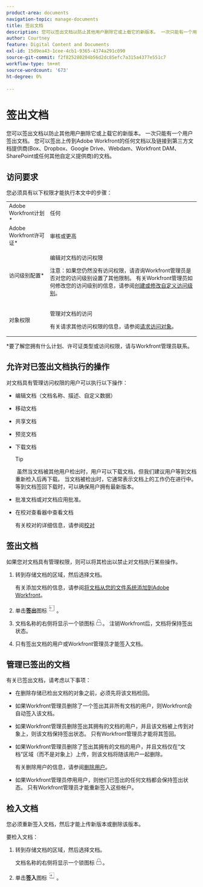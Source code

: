```yaml
---
product-area: documents
navigation-topic: manage-documents
title: 签出文档
description: 您可以签出文档以防止其他用户删除它或上载它的新版本。 一次只能有一个用户签出文档。 您可以签出上传到Adobe Workfront的任何文档以及链接到第三方文档提供商(Box、Dropbox、Google Drive、Webdam、Workfront DAM、SharePoint或任何其他自定义提供商)的文档。
author: Courtney
feature: Digital Content and Documents
exl-id: 15d9ea43-1cee-4cb1-9365-4374a291c090
source-git-commit: f2f825280204b56d2dc85efc7a315a4377e551c7
workflow-type: tm+mt
source-wordcount: '673'
ht-degree: 0%

---
```


# 签出文档

您可以签出文档以防止其他用户删除它或上载它的新版本。 一次只能有一个用户签出文档。 您可以签出上传到Adobe Workfront的任何文档以及链接到第三方文档提供商(Box、Dropbox、Google Drive、Webdam、Workfront DAM、SharePoint或任何其他自定义提供商)的文档。 

## 访问要求

您必须具有以下权限才能执行本文中的步骤：

<table style="table-layout:auto"> 
 <col> 
 <col> 
 <tbody> 
  <tr> 
   <td role="rowheader">Adobe Workfront计划*</td> 
   <td> <p>任何</p> </td> 
  </tr> 
  <tr> 
   <td role="rowheader">Adobe Workfront许可证*</td> 
   <td> <p>审核或更高</p> </td> 
  </tr> 
  <tr> 
   <td role="rowheader">访问级别配置*</td> 
   <td> <p>编辑对文档的访问权限</p> <p>注意：如果您仍然没有访问权限，请咨询Workfront管理员是否对您的访问级别设置了其他限制。 有关Workfront管理员如何修改您的访问级别的信息，请参阅<a href="../../administration-and-setup/add-users/configure-and-grant-access/create-modify-access-levels.md" class="MCXref xref">创建或修改自定义访问级别</a>。</p> </td> 
  </tr> 
  <tr> 
   <td role="rowheader">对象权限</td> 
   <td> <p>管理对文档的访问</p> <p>有关请求其他访问权限的信息，请参阅<a href="../../workfront-basics/grant-and-request-access-to-objects/request-access.md" class="MCXref xref">请求访问对象</a>。</p> </td> 
  </tr> 
 </tbody> 
</table>

&#42;要了解您拥有什么计划、许可证类型或访问权限，请与Workfront管理员联系。

## 允许对已签出文档执行的操作

对文档具有管理访问权限的用户可以执行以下操作：

* 编辑文档（文档名称、描述、自定义数据）
* 移动文档
* 共享文档
* 预览文档
* 下载文档

  >[!TIP]
  >
  > 虽然当文档被其他用户检出时，用户可以下载文档，但我们建议用户等到文档重新检入后再下载。 当文档被检出时，它通常表示文档上的工作仍在进行中。 等到文档签回下载时，可以确保用户拥有最新版本。

* 批准文档或对文档应用批准。
* 在校对查看器中查看文档

  有关校对的详细信息，请参阅[校对](../../review-and-approve-work/proofing/proofing.md)

## 签出文档

如果您对文档具有管理权限，则可以将其检出以禁止对文档执行某些操作。 

1. 转到存储文档的区域，然后选择文档。 

   有关添加文档的信息，请参阅[将文档从您的文件系统添加到Adobe Workfront](../../documents/adding-documents-to-workfront/add-documents-from-file-system.md)。

1. 单击&#x200B;**签出**&#x200B;图标![](assets/check-out-25x23.png)。

1. 文档名称的右侧将显示一个锁图标![](assets/lock-icon-locked-qs.png)。 注销Workfront后，文档将保持签出状态。
1. 只有签出文档的用户或Workfront管理员才能签入文档。

## 管理已签出的文档

有关已签出文档，请考虑以下事项：

* 在删除存储已检出文档的对象之前，必须先将该文档检回。 
* 如果Workfront管理员删除了一个签出其非所有文档的用户，则Workfront会自动签入该文档。
* 如果Workfront管理员删除签出其拥有的文档的用户，并且该文档被上传到对象上，则该文档保持签出状态。 只有Workfront管理员才能将其签回。
* 如果Workfront管理员删除了签出其拥有的文档的用户，并且文档仅在“文档”区域（而不是对象上）上传，则该文档将随该用户一起删除。

  有关删除用户的信息，请参阅[删除用户](../../administration-and-setup/add-users/create-and-manage-users/delete-a-user.md)。

* 如果Workfront管理员停用用户，则他们已签出的任何文档都会保持签出状态。 只有Workfront管理员才能重新签入这些帐户。 

## 检入文档

您必须重新签入文档，然后才能上传新版本或删除该版本。 

要检入文档：

1. 转到存储文档的区域，然后选择文档。 

   文档名称的右侧将显示一个锁图标![](assets/lock-icon-locked-qs.png)。

1. 单击&#x200B;**签入**&#x200B;图标![](assets/check-in-25x22.png)。
